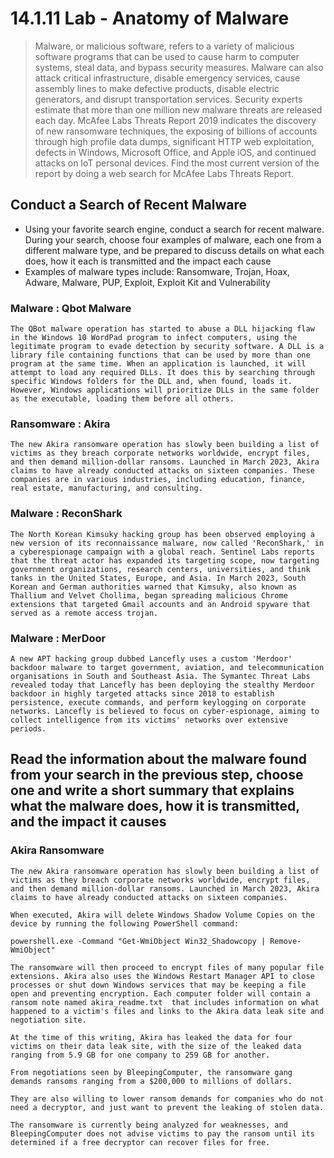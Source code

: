 # 14.1.11 Lab - Anatomy of Malware

> Malware, or malicious software, refers to a variety of malicious software programs that can be used to cause
harm to computer systems, steal data, and bypass security measures. Malware can also attack critical
infrastructure, disable emergency services, cause assembly lines to make defective products, disable electric
generators, and disrupt transportation services. Security experts estimate that more than one million new
malware threats are released each day. McAfee Labs Threats Report 2019 indicates the discovery of new
ransomware techniques, the exposing of billions of accounts through high profile data dumps, significant
HTTP web exploitation, defects in Windows, Microsoft Office, and Apple iOS, and continued attacks on IoT
personal devices. Find the most current version of the report by doing a web search for McAfee Labs Threats
Report.

## Conduct a Search of Recent Malware

* Using your favorite search engine, conduct a search for recent malware. During your search, choose four examples of malware, each one from a different malware type, and be prepared to discuss details on what each does, how it each is transmitted and the impact each cause
* Examples of malware types include: Ransomware, Trojan, Hoax, Adware, Malware, PUP, Exploit, Exploit Kit and Vulnerability

### Malware : Qbot Malware

    The QBot malware operation has started to abuse a DLL hijacking flaw in the Windows 10 WordPad program to infect computers, using the legitimate program to evade detection by security software. A DLL is a library file containing functions that can be used by more than one program at the same time. When an application is launched, it will attempt to load any required DLLs. It does this by searching through specific Windows folders for the DLL and, when found, loads it. However, Windows applications will prioritize DLLs in the same folder as the executable, loading them before all others.
    
### Ransomware : Akira

    The new Akira ransomware operation has slowly been building a list of victims as they breach corporate networks worldwide, encrypt files, and then demand million-dollar ransoms. Launched in March 2023, Akira claims to have already conducted attacks on sixteen companies. These companies are in various industries, including education, finance, real estate, manufacturing, and consulting. 

### Malware : ReconShark

    The North Korean Kimsuky hacking group has been observed employing a new version of its reconnaissance malware, now called 'ReconShark,' in a cyberespionage campaign with a global reach. Sentinel Labs reports that the threat actor has expanded its targeting scope, now targeting government organizations, research centers, universities, and think tanks in the United States, Europe, and Asia. In March 2023, South Korean and German authorities warned that Kimsuky, also known as Thallium and Velvet Chollima, began spreading malicious Chrome extensions that targeted Gmail accounts and an Android spyware that served as a remote access trojan.

### Malware : MerDoor

    A new APT hacking group dubbed Lancefly uses a custom 'Merdoor' backdoor malware to target government, aviation, and telecommunication organisations in South and Southeast Asia. The Symantec Threat Labs revealed today that Lancefly has been deploying the stealthy Merdoor backdoor in highly targeted attacks since 2018 to establish persistence, execute commands, and perform keylogging on corporate networks. Lancefly is believed to focus on cyber-espionage, aiming to collect intelligence from its victims' networks over extensive periods.

## Read the information about the malware found from your search in the previous step, choose one and write a short summary that explains what the malware does, how it is transmitted, and the impact it causes

### Akira Ransomware

    The new Akira ransomware operation has slowly been building a list of victims as they breach corporate networks worldwide, encrypt files, and then demand million-dollar ransoms. Launched in March 2023, Akira claims to have already conducted attacks on sixteen companies.

    When executed, Akira will delete Windows Shadow Volume Copies on the device by running the following PowerShell command:

    powershell.exe -Command "Get-WmiObject Win32_Shadowcopy | Remove-WmiObject"

    The ransomware will then proceed to encrypt files of many popular file extensions. Akira also uses the Windows Restart Manager API to close processes or shut down Windows services that may be keeping a file open and preventing encryption. Each computer folder will contain a ransom note named akira_readme.txt  that includes information on what happened to a victim's files and links to the Akira data leak site and negotiation site.

    At the time of this writing, Akira has leaked the data for four victims on their data leak site, with the size of the leaked data ranging from 5.9 GB for one company to 259 GB for another.

    From negotiations seen by BleepingComputer, the ransomware gang demands ransoms ranging from a $200,000 to millions of dollars.

    They are also willing to lower ransom demands for companies who do not need a decryptor, and just want to prevent the leaking of stolen data.

    The ransomware is currently being analyzed for weaknesses, and BleepingComputer does not advise victims to pay the ransom until its determined if a free decryptor can recover files for free.
